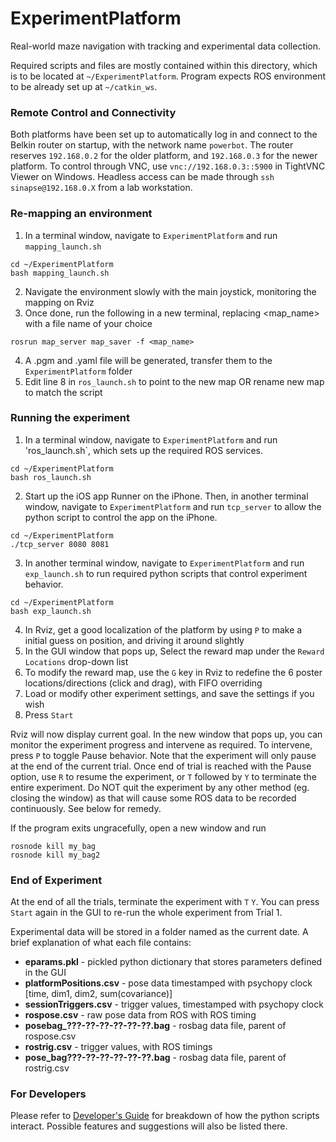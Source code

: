 # ExperimentPlatform
Real-world maze navigation with tracking and experimental data collection.

Required scripts and files are mostly contained within this directory, which is to be located at `~/ExperimentPlatform`. Program expects ROS environment to be already set up at `~/catkin_ws`.

### Remote Control and Connectivity

Both platforms have been set up to automatically log in and connect to the Belkin router on startup, with the network name `powerbot`. The router reserves `192.168.0.2` for the older platform, and `192.168.0.3` for the newer platform. To control through VNC, use `vnc://192.168.0.3::5900` in TightVNC Viewer on Windows. Headless access can be made through `ssh sinapse@192.168.0.X` from a lab workstation.

### Re-mapping an environment

1. In a terminal window, navigate to `ExperimentPlatform` and run `mapping_launch.sh`
```
cd ~/ExperimentPlatform
bash mapping_launch.sh
```
2. Navigate the environment slowly with the main joystick, monitoring the mapping on Rviz
3. Once done, run the following in a new terminal, replacing <map_name> with a file name of your choice
```
rosrun map_server map_saver -f <map_name>
```
4. A .pgm and .yaml file will be generated, transfer them to the `ExperimentPlatform` folder
5. Edit line 8 in `ros_launch.sh` to point to the new map OR rename new map to match the script

### Running the experiment

1. In a terminal window, navigate to `ExperimentPlatform` and run 'ros_launch.sh`, which sets up the required ROS services.
```
cd ~/ExperimentPlatform
bash ros_launch.sh
```
2. Start up the iOS app Runner on the iPhone. Then, in another terminal window, navigate to `ExperimentPlatform` and run `tcp_server` to allow the python script to control the app on the iPhone.
```
cd ~/ExperimentPlatform
./tcp_server 8080 8081
```
3. In another terminal window, navigate to `ExperimentPlatform` and run `exp_launch.sh` to run required python scripts that control experiment behavior.
```
cd ~/ExperimentPlatform
bash exp_launch.sh
```
4. In Rviz, get a good localization of the platform by using `P` to make a initial guess on position, and driving it around slightly
5. In the GUI window that pops up, Select the reward map under the `Reward Locations` drop-down list
6. To modify the reward map, use the `G` key in Rviz to redefine the 6 poster locations/directions (click and drag), with FIFO overriding
7. Load or modify other experiment settings, and save the settings if you wish
8. Press `Start`

Rviz will now display current goal. In the new window that pops up, you can monitor the experiment progress and intervene as required. To intervene, press `P` to toggle Pause behavior. Note that the experiment will only pause at the end of the current trial. Once end of trial is reached with the Pause option, use `R` to resume the experiment, or `T` followed by `Y` to terminate the entire experiment. Do NOT quit the experiment by any other method (eg. closing the window) as that will cause some ROS data to be recorded continuously. See below for remedy. 

If the program exits ungracefully, open a new window and run
```
rosnode kill my_bag
rosnode kill my_bag2
```

### End of Experiment

At the end of all the trials, terminate the experiment with `T` `Y`. You can press `Start` again in the GUI to re-run the whole experiment from Trial 1.

Experimental data will be stored in a folder named as the current date. A brief explanation of what each file contains:

* **eparams.pkl** - pickled python dictionary that stores parameters defined in the GUI
* **platformPositions.csv** - pose data timestamped with psychopy clock [time, dim1, dim2, sum(covariance)]
* **sessionTriggers.csv** - trigger values, timestamped with psychopy clock
* **rospose.csv** - raw pose data from ROS with ROS timing
* **posebag_???-??-??-??-??-??.bag** - rosbag data file, parent of rospose.csv
* **rostrig.csv** - trigger values, with ROS timings
* **pose_bag???-??-??-??-??-??.bag** - rosbag data file, parent of rostrig.csv

### For Developers

Please refer to [Developer's Guide](../../wiki/Developer's-Guide)
 for breakdown of how the python scripts interact. Possible features and suggestions will also be listed there.


